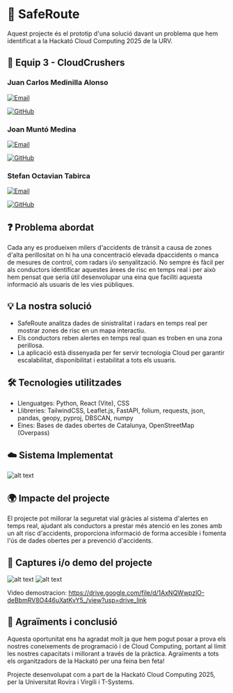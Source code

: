 # 📌 SafeRoute

Aquest projecte és el prototip d'una solució davant un problema que hem identificat a la Hackató Cloud Computing 2025 de la URV.

## 👥 Equip 3 - CloudCrushers

### Juan Carlos Medinilla Alonso

[![Email](https://img.shields.io/badge/Email-juancarlos.medinilla@estudiants.urv.cat-blue)](mailto:juancarlos.medinilla@estudiants.urv.cat)

[![GitHub](https://img.shields.io/badge/GitHub-juancaa03-black?logo=github)](https://github.com/juancaa03)

### Joan Muntó Medina

[![Email](https://img.shields.io/badge/Email-joan.munto@estudiants.urv.cat-blue)](mailto:joan.munto@estudiants.urv.cat)

[![GitHub](https://img.shields.io/badge/GitHub-joanMunto-black?logo=github)](https://github.com/joanMunto)


### Stefan Octavian Tabirca

[![Email](https://img.shields.io/badge/Email-stefanoctavian.tabirca@estudiants.urv.cat-blue)](mailto:stefanoctavian.tabirca@estudiants.urv.cat)

[![GitHub](https://img.shields.io/badge/GitHub-73F4N-black?logo=github)](https://github.com/73F4N)


## ❓ Problema abordat

Cada any es produeixen milers d'accidents de trànsit a causa de zones d'alta perillositat on hi ha una concentració elevada dpaccidents o manca de mesures de control, com radars i/o senyalització. No sempre és fàcil per als conductors identificar aquestes àrees de risc en temps real i per això hem pensat que seria útil desenvolupar una eina que faciliti aquesta informació als usuaris de les vies públiques.

## 💡 La nostra solució

- SafeRoute analitza dades de sinistralitat i radars en temps real per mostrar zones de risc en un mapa interactiu.
- Els conductors reben alertes en temps real quan es troben en una zona perillosa.
- La aplicació està dissenyada per fer servir tecnologia Cloud per garantir escalabilitat, disponibilitat i estabilitat a tots els usuaris.

## 🛠️ Tecnologies utilitzades

- Llenguatges: Python, React (Vite), CSS
- Llibreries: TailwindCSS, Leaflet.js, FastAPI, folium, requests, json, pandas, geopy, pyproj, DBSCAN, numpy
- Eines: Bases de dades obertes de Catalunya, OpenStreetMap (Overpass)

## ☁️ Sistema Implementat

![alt text](https://cdn.discordapp.com/attachments/1338895728671723520/1340312843844845578/image.png?ex=67b1e71b&is=67b0959b&hm=822fd9b8b6f364a33006ff06b0099e2859526310af71305e5f6bc8f29937f200&)

## 🌍 Impacte del projecte

El projecte pot millorar la seguretat vial gràcies al sistema d'alertes en temps real, ajudant als conductors a prestar més atenció en les zones amb un alt risc d'accidents, proporciona informació de forma accesible i fomenta l'ús de dades obertes per a prevenció d'accidents.

## 📸 Captures i/o demo del projecte

![alt text](https://cdn.discordapp.com/attachments/1234970437570527384/1340335633545297930/Landing.png?ex=67b1fc55&is=67b0aad5&hm=a1cb78ca92e9737467e6f145dbf2c6b8514bd3c4da32a76a61fca107b44ec70c&)
![alt text](https://cdn.discordapp.com/attachments/1234970437570527384/1340335634593742950/map-page.png?ex=67b1fc55&is=67b0aad5&hm=bd94767386046983ff74b5cba572b1e6edae672eb29d0aa013b3810237579ba0&)

Video demostracion:
https://drive.google.com/file/d/1AxNQWwpzlO-deBbmRV8O446uXatKvY5_/view?usp=drive_link


## 🙌 Agraïments i conclusió

Aquesta oportunitat ens ha agradat molt ja que hem pogut posar a prova els nostres coneixements de programació i de Cloud Computing, portant al límit les nostres capacitats i millorant a través de la pràctica. Agraïments a tots els organitzadors de la Hackató per una feina ben feta!

Projecte desenvolupat com a part de la Hackató Cloud Computing 2025, per la Universitat Rovira i Virgili i T-Systems.